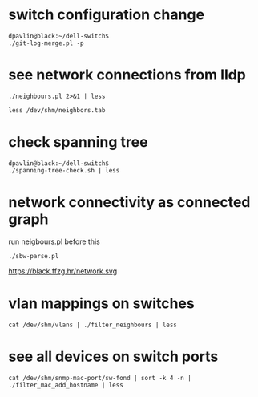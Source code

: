 # switch configuration change

```
dpavlin@black:~/dell-switch$
./git-log-merge.pl -p
```

# see network connections from lldp

```
./neighbours.pl 2>&1 | less

less /dev/shm/neighbors.tab
```

# check spanning tree

```
dpavlin@black:~/dell-switch$
./spanning-tree-check.sh | less
```

# network connectivity as connected graph

run neigbours.pl before this

```
./sbw-parse.pl
```

https://black.ffzg.hr/network.svg


# vlan mappings on switches

```
cat /dev/shm/vlans | ./filter_neighbours | less
```



# see all devices on switch ports

```
cat /dev/shm/snmp-mac-port/sw-fond | sort -k 4 -n | ./filter_mac_add_hostname | less
```
